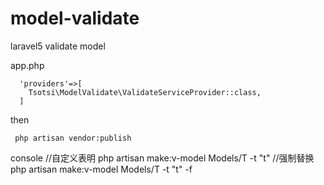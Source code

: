 # model-validate
laravel5 validate model

app.php

      'providers'=>[
        Tsotsi\ModelValidate\ValidateServiceProvider::class,
      ]

then

     php artisan vendor:publish
      
console
      //自定义表明
     php artisan make:v-model Models/T -t "t"
     //强制替换
     php artisan make:v-model Models/T -t "t" -f   
